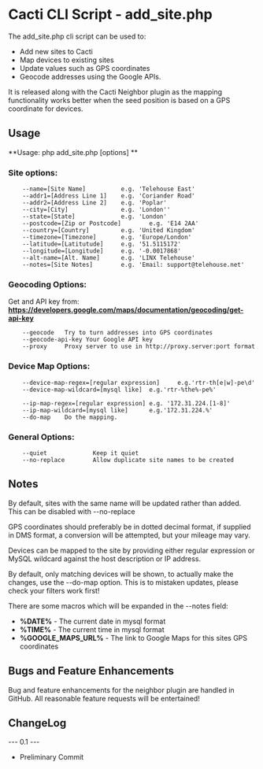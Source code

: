 # Cacti CLI Script - add_site.php

The add_site.php cli script can be used to:

* Add new sites to Cacti
* Map devices to existing sites
* Update values such as GPS coordinates
* Geocode addresses using the Google APIs.

It is released along with the Cacti Neighbor plugin as the mapping functionality works better when the seed position is based on a GPS coordinate for devices.

## Usage

**Usage: php add_site.php [options] **

### Site options:
```
    --name=[Site Name]          e.g. 'Telehouse East'
    --addr1=[Address Line 1]    e.g. 'Coriander Road'
    --addr2=[Address Line 2]    e.g. 'Poplar'
    --city=[City]               e.g. 'London''
    --state=[State]             e.g. 'London'
    --postcode=[Zip or Postcode]        e.g. 'E14 2AA'
    --country=[Country]         e.g. 'United Kingdom'
    --timezone=[Timezone]       e.g. 'Europe/London'
    --latitude=[Latitutude]     e.g. '51.5115172'
    --longitude=[Longitude]     e.g. '-0.0017868'
    --alt-name=[Alt. Name]      e.g. 'LINX Telehouse'
    --notes=[Site Notes]        e.g. 'Email: support@telehouse.net'
```
### Geocoding Options:
Get and API key from: **https://developers.google.com/maps/documentation/geocoding/get-api-key**
```
    --geocode   Try to turn addresses into GPS coordinates
    --geocode-api-key Your Google API key
    --proxy     Proxy server to use in http://proxy.server:port format

```
### Device Map Options:
```
    --device-map-regex=[regular expression]     e.g.'rtr-th[e|w]-pe\d'
    --device-map-wildcard=[mysql like]  e.g.'rtr-%the%-pe%'

    --ip-map-regex=[regular expression] e.g. '172.31.224.[1-8]'
    --ip-map-wildcard=[mysql like]      e.g.'172.31.224.%'
    --do-map    Do the mapping.
```
### General Options:
```
    --quiet             Keep it quiet
    --no-replace        Allow duplicate site names to be created
```
## Notes

By default, sites with the same name will be updated rather than added.
This can be disabled with --no-replace

GPS coordinates should preferably be in dotted decimal format,
if supplied in DMS format, a conversion will be attempted, but
your mileage may vary.

Devices can be mapped to the site by providing either regular expression
or MySQL wildcard against the host description or IP address.

By default, only matching devices will be shown, to actually make
the changes, use the --do-map option. This is to mistaken updates,
please check your filters work first!

There are some macros which will be expanded in the --notes field:

* **%DATE%** - The current date in mysql format
* **%TIME%** - The current time in mysql format
* **%GOOGLE_MAPS_URL%** - The link to Google Maps for this sites GPS coordinates

## Bugs and Feature Enhancements
   
Bug and feature enhancements for the neighbor plugin are handled in GitHub.
All reasonable feature requests will be entertained!

## ChangeLog

--- 0.1 ---
* Preliminary Commit
